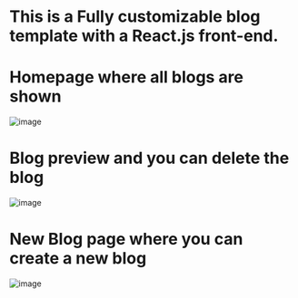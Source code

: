 # This is a Fully customizable blog template with a React.js front-end.

# Homepage where all blogs are shown
![image](https://user-images.githubusercontent.com/17765258/125245881-67b76500-e2f1-11eb-8d4b-f01fd69664d6.PNG)
# Blog preview and you can delete the blog
![image](https://user-images.githubusercontent.com/17765258/125245933-743bbd80-e2f1-11eb-87bc-c5fec91956da.PNG)
# New Blog page where you can create a new blog
![image](https://user-images.githubusercontent.com/17765258/125245972-7e5dbc00-e2f1-11eb-9fc6-19eecc067ed8.PNG)
